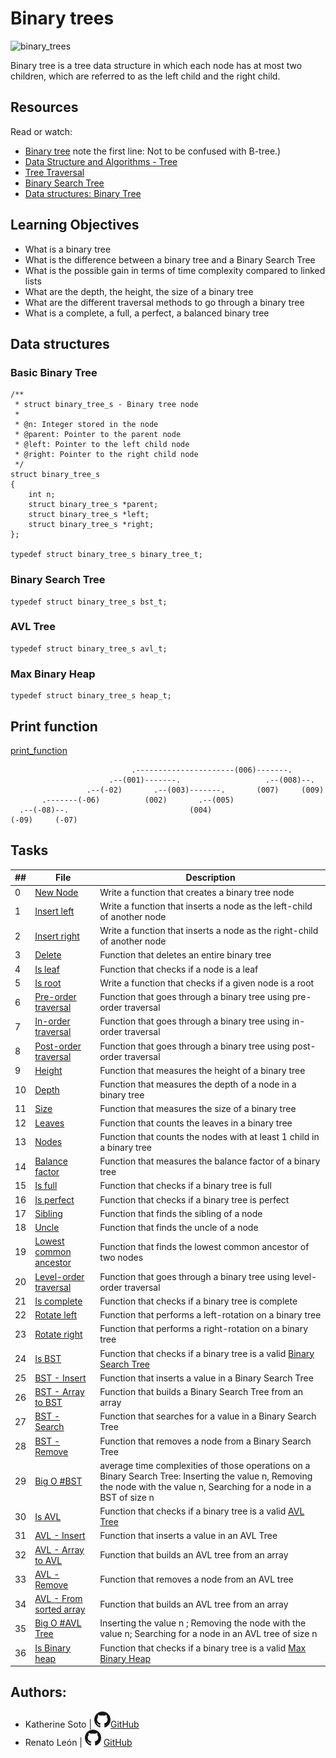 # Binary trees
![binary_trees](https://upload.wikimedia.org/wikipedia/commons/f/fd/AVL_Tree_Example.gif)

 Binary tree is a tree data structure in which each node has at most two children, which are referred to as the left child and the right child.

## Resources
Read or watch:

* [Binary tree](https://intranet.hbtn.io/rltoken/YjCgugjFZBKqIeU2_lF-fQ) note the first line: Not to be confused with B-tree.)
* [Data Structure and Algorithms - Tree](https://intranet.hbtn.io/rltoken/YERnIz9OggXbBoXpiqSMEw)
* [Tree Traversal](https://intranet.hbtn.io/rltoken/pR4-vwFxzbph4FkMF2np1Q)
* [Binary Search Tree](https://intranet.hbtn.io/rltoken/L2CpULSk9hQEOBKaGI8IkQ)
* [Data structures: Binary Tree](https://intranet.hbtn.io/rltoken/jQNFgIuh8O73TqIaFeQoPA)

## Learning Objectives

* What is a binary tree
* What is the difference between a binary tree and a Binary Search Tree
* What is the possible gain in terms of time complexity compared to linked lists
* What are the depth, the height, the size of a binary tree
* What are the different traversal methods to go through a binary tree
* What is a complete, a full, a perfect, a balanced binary tree

## Data structures

### Basic Binary Tree
```
/**
 * struct binary_tree_s - Binary tree node
 *
 * @n: Integer stored in the node
 * @parent: Pointer to the parent node
 * @left: Pointer to the left child node
 * @right: Pointer to the right child node
 */
struct binary_tree_s
{
    int n;
    struct binary_tree_s *parent;
    struct binary_tree_s *left;
    struct binary_tree_s *right;
};

typedef struct binary_tree_s binary_tree_t;
```

### Binary Search Tree
```
typedef struct binary_tree_s bst_t;
```

### AVL Tree
```
typedef struct binary_tree_s avl_t;
```

### Max Binary Heap
```
typedef struct binary_tree_s heap_t;
```

## Print function
[print_function](https://github.com/holbertonschool/0x1C.c)

```
                           .----------------------(006)-------.
                      .--(001)-------.                   .--(008)--.
                 .--(-02)       .--(003)-------.       (007)     (009)
       .-------(-06)          (002)       .--(005)
  .--(-08)--.                           (004)
(-09)     (-07)
```

## Tasks

##|File|Description
---|---|---
0|[New Node](0-binary_tree_node.c)|Write a function that creates a binary tree node
1|[Insert left](1-binary_tree_insert_left.c)|Write a function that inserts a node as the left-child of another node
2|[Insert right](2-binary_tree_insert_right.c)|Write a function that inserts a node as the right-child of another node
3|[Delete](3-binary_tree_delete.c)|Function that deletes an entire binary tree
4|[Is leaf](4-binary_tree_is_leaf.c)|Function that checks if a node is a leaf
5|[Is root](5-binary_tree_is_root.c)|Write a function that checks if a given node is a root
6|[Pre-order traversal](6-binary_tree_preorder.c)|Function that goes through a binary tree using pre-order traversal
7|[In-order traversal](7-binary_tree_inorder.c)|Function that goes through a binary tree using in-order traversal
8|[Post-order traversal](8-binary_tree_postorder.c)|Function that goes through a binary tree using post-order traversal
9|[Height](9-binary_tree_height.c)|Function that measures the height of a binary tree
10|[Depth](10-binary_tree_depth.c)|Function that measures the depth of a node in a binary tree
11|[Size](11-binary_tree_size.c)|Function that measures the size of a binary tree
12|[Leaves](12-binary_tree_leaves.c)|Function that counts the leaves in a binary tree
13|[Nodes](13-binary_tree_nodes.c)|Function that counts the nodes with at least 1 child in a binary tree
14|[Balance factor](14-binary_tree_balance.c)|Function that measures the balance factor of a binary tree
15|[Is full](15-binary_tree_is_full.c)|Function that checks if a binary tree is full
16|[Is perfect](16-binary_tree_is_perfect.c)|Function that checks if a binary tree is perfect
17|[Sibling](17-binary_tree_sibling.c)|Function that finds the sibling of a node
18|[Uncle](18-binary_tree_uncle.c)|Function that finds the uncle of a node
19|[Lowest common ancestor](100-binary_trees_ancestor.c)|Function that finds the lowest common ancestor of two nodes
20|[Level-order traversal](101-binary_tree_levelorder.c)|Function that goes through a binary tree using level-order traversal
21|[Is complete](102-binary_tree_is_complete.c)|Function that checks if a binary tree is complete
22|[Rotate left](103-binary_tree_rotate_left.c)|Function that performs a left-rotation on a binary tree
23|[Rotate right](104-binary_tree_rotate_right.c)|Function that performs a right-rotation on a binary tree
24|[Is BST](110-binary_tree_is_bst.c)|Function that checks if a binary tree is a valid [Binary Search Tree](https://intranet.hbtn.io/rltoken/L2CpULSk9hQEOBKaGI8IkQ)
25|[BST - Insert](111-bst_insert.c)|Function that inserts a value in a Binary Search Tree
26|[BST - Array to BST](112-array_to_bst.c)|Function that builds a Binary Search Tree from an array
27|[BST - Search](113-bst_search.c)|Function that searches for a value in a Binary Search Tree
28|[BST - Remove](114-bst_remove.c)|Function that removes a node from a Binary Search Tree
29|[Big O #BST](115-O)|average time complexities of those operations on a Binary Search Tree: Inserting the value n, Removing the node with the value n, Searching for a node in a BST of size n
30|[Is AVL](120-binary_tree_is_avl.c)|Function that checks if a binary tree is a valid [AVL Tree](https://intranet.hbtn.io/rltoken/zawOf_VUKC0zTBPbKFv4Vg)
31|[AVL - Insert](121-avl_insert.c)|Function that inserts a value in an AVL Tree
32|[AVL - Array to AVL](122-array_to_avl.c)|Function that builds an AVL tree from an array
33|[AVL - Remove](123-avl_remove.c)|Function that removes a node from an AVL tree
34|[AVL - From sorted array](124-sorted_array_to_avl.c)|Function that builds an AVL tree from an array
35|[Big O #AVL Tree](125-O)|Inserting the value n ; Removing the node with the value n; Searching for a node in an AVL tree of size n
36|[Is Binary heap](130-binary_tree_is_heap.c)|Function that checks if a binary tree is a valid [Max Binary Heap](https://intranet.hbtn.io/rltoken/St8ewcG2JJuWmkSNTfe29g)

## Authors:
* Katherine Soto | <img alt="GitHub" width="26px" src="https://raw.githubusercontent.com/github/explore/78df643247d429f6cc873026c0622819ad797942/topics/github/github.png" />[GitHub](https://github.com/kateincoding)
* Renato León |   <img alt="GitHub" width="26px" src="https://raw.githubusercontent.com/github/explore/78df643247d429f6cc873026c0622819ad797942/topics/github/github.png" /> [GitHub](https://github.com/rennleon)

